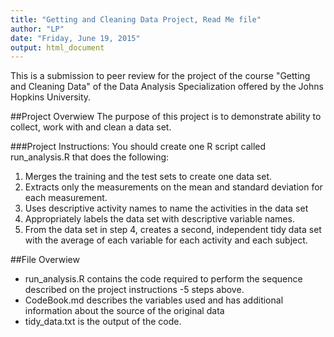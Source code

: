 ```yaml
---
title: "Getting and Cleaning Data Project, Read Me file"
author: "LP"
date: "Friday, June 19, 2015"
output: html_document
---
```


This is a submission to peer review for the project of the course "Getting and Cleaning Data" of the Data Analysis Specialization offered by the Johns Hopkins University.

##Project Overwiew
The purpose of this project is to demonstrate ability to collect, work with and clean a data set.

###Project Instructions:
You should create one R script called run_analysis.R that does the following: 
1. Merges the training and the test sets to create one data set.
2. Extracts only the measurements on the mean and standard deviation for each measurement. 
3. Uses descriptive activity names to name the activities in the data set
4. Appropriately labels the data set with descriptive variable names. 
5. From the data set in step 4, creates a second, independent tidy data set with the average of each variable for each activity and each subject.

##File Overwiew
* run_analysis.R contains the code required to perform the sequence described on the project instructions -5 steps above.
* CodeBook.md describes the variables used and has additional information about the source of the original data
* tidy_data.txt is the output of the code.
